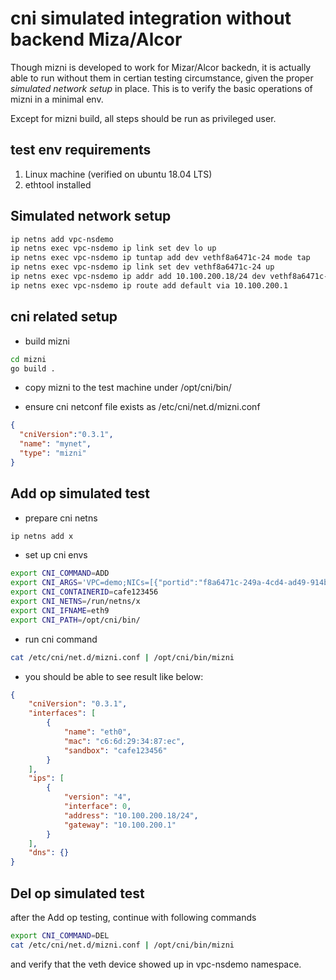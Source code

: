 # cni simulated integration without backend Miza/Alcor

Though mizni is developed to work for Mizar/Alcor backedn, it is actually able to run without them in certian testing circumstance, given the proper _simulated network setup_ in place. This is to verify the basic operations of mizni in a minimal env.

Except for mizni build, all steps should be run as privileged user.

## test env requirements
1. Linux machine (verified on ubuntu 18.04 LTS)
1. ethtool installed

## Simulated network setup
```bash
ip netns add vpc-nsdemo
ip netns exec vpc-nsdemo ip link set dev lo up
ip netns exec vpc-nsdemo ip tuntap add dev vethf8a6471c-24 mode tap
ip netns exec vpc-nsdemo ip link set dev vethf8a6471c-24 up
ip netns exec vpc-nsdemo ip addr add 10.100.200.18/24 dev vethf8a6471c-24
ip netns exec vpc-nsdemo ip route add default via 10.100.200.1

```

## cni related setup
* build mizni
```bash
cd mizni
go build .
```

* copy mizni to the test machine under /opt/cni/bin/

* ensure cni netconf file exists as /etc/cni/net.d/mizni.conf
```json
{
  "cniVersion":"0.3.1",
  "name": "mynet",
  "type": "mizni"
}
```

## Add op simulated test
* prepare cni netns
```bash
ip netns add x
```

* set up cni envs
```bash
export CNI_COMMAND=ADD
export CNI_ARGS='VPC=demo;NICs=[{"portid":"f8a6471c-249a-4cd4-ad49-914bfdd95da1"}]'
export CNI_CONTAINERID=cafe123456
export CNI_NETNS=/run/netns/x	
export CNI_IFNAME=eth9
export CNI_PATH=/opt/cni/bin/
```

* run cni command
```bash
cat /etc/cni/net.d/mizni.conf | /opt/cni/bin/mizni
```

* you should be able to see result like below:
```json
{
    "cniVersion": "0.3.1",
    "interfaces": [
        {
            "name": "eth0",
            "mac": "c6:6d:29:34:87:ec",
            "sandbox": "cafe123456"
        }
    ],
    "ips": [
        {
            "version": "4",
            "interface": 0,
            "address": "10.100.200.18/24",
            "gateway": "10.100.200.1"
        }
    ],
    "dns": {}
}

```

## Del op simulated test
after the Add op testing, continue with following commands

```bash
export CNI_COMMAND=DEL
cat /etc/cni/net.d/mizni.conf | /opt/cni/bin/mizni
```

and verify that the veth device showed up in vpc-nsdemo namespace.

